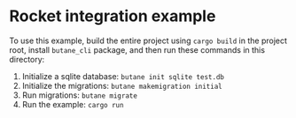 # Rocket integration example

To use this example, build the entire project using `cargo build` in the project root, install `butane_cli` package,
and then run these commands in this directory:

1. Initialize a sqlite database: `butane init sqlite test.db`
2. Initialize the migrations: `butane makemigration initial`
3. Run migrations: `butane migrate`
4. Run the example: `cargo run`
